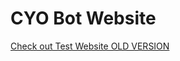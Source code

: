 <h1> CYO Bot Website</h1>

<a href="https://mrcyodev.github.io/CYO-Web/"> Check out Test Website OLD VERSION </a>
